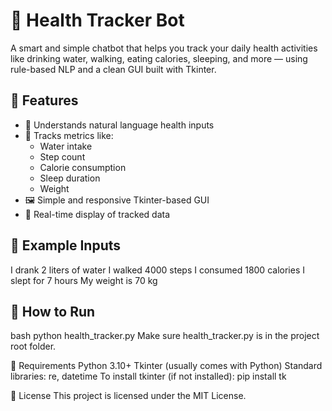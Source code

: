 # 🧠 Health Tracker Bot
A smart and simple chatbot that helps you track your daily health activities like drinking water, walking, eating calories, sleeping, and more — using rule-based NLP and a clean GUI built with Tkinter.

## 🧠 Features
- 💬 Understands natural language health inputs
- 🧮 Tracks metrics like:
  - Water intake
  - Step count
  - Calorie consumption
  - Sleep duration
  - Weight
- 🖼️ Simple and responsive Tkinter-based GUI
- 📝 Real-time display of tracked data

## 📸 Example Inputs
I drank 2 liters of water
I walked 4000 steps
I consumed 1800 calories
I slept for 7 hours
My weight is 70 kg

## 🚀 How to Run
bash
python health_tracker.py
Make sure health_tracker.py is in the project root folder.

🧪 Requirements
Python 3.10+
Tkinter (usually comes with Python)
Standard libraries: re, datetime
To install tkinter (if not installed):
pip install tk

📜 License
This project is licensed under the MIT License.
